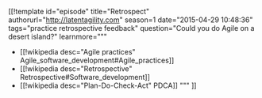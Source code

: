 [[!template id="episode"
title="Retrospect"
authorurl="http://latentagility.com"
season=1
date="2015-04-29 10:48:36"
tags="practice retrospective feedback"
question="Could you do Agile on a desert island?"
learnmore="""
- [[!wikipedia desc="Agile practices" Agile_software_development#Agile_practices]]
- [[!wikipedia desc="Retrospective" Retrospective#Software_development]]
- [[!wikipedia desc="Plan-Do-Check-Act" PDCA]]
"""
]]

